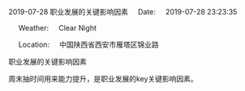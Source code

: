 2019-07-28 职业发展的关键影响因素     Date:     2019-07-28 23:23:35

     Weather:     Clear Night

     Location:     中国陕西省西安市雁塔区锦业路

职业发展的关键影响因素

周末抽时间用来能力提升，是职业发展的key关键影响因素。
